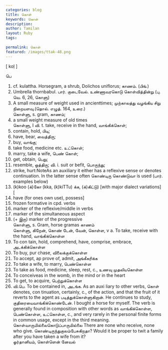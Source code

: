 ```yaml
---
categories: blog
title: கொள்
keywords: கொள்
description: 
author: Tamilan
layout: Ruby
tags: 
 
permalink: கொள்
featured: /images/ttak-48.png
---
```

  
[ koḷ ]  
  
பெ  
1. cf. kulattha. Horsegram, a shrub, Dolichos uniflorus; காணம். (பிங்.)  
2. Umbrella thornbabul. பார். குடைவேல். உண்ணாவரகொடு கொள்வித்தின்று (பு. வெ. 6, 26, கொளு)  
3. A small measure of weight used in ancienttimes; முற்காலத்து வழங்கிய சிறு நிறையளவு.(தொல். எழுத். 164, உரை.)  
கொள்ளு, s. gram, காணம்;  
2. a small weight measure of old times  
கொள்ளு, I வி. t. take, receive in the hand, வாங்கிக்கொள்;  
2. contain, hold, பிடி;  
3. have, bear, வைத்திரு;  
4. buy, வாங்கு;  
5. take food, medicine etc. உட்கொள்;  
6. marry, take a wife, பெண் கொள்;  
7. get, obtain, பெறு;  
8. resemble, ஒத்திரு; வி. i. suit or befit, பொருந்து;  
2. strike, hurt:NoteAs an auxiliary it either has a reflexive sense or denotes continuation. In the latter sense often கொண்டிரு கொண்டுவா is used (பார். examples below)  
1. (k)koo (க்)கோ (kka, (k)kiTTu) க்க, (க்)கிட்டு) [with major dialect variations]  
[  
1. have (for ones own use), possess]  
2. frozen formative in cpd. verbs  
3. marker of the reflexive/middle in verbs  
4. marker of the simultaneous aspect  
5. (+ இரு) marker of the progressive  
கொள்ளு, s. Gram, horse gramas காணம்  
கொள்ளு, கிறேன், கொண் டேன், வேன், கொள்ள, v a. To take, receive with the hand, வாங்கிக்கொள்ள  
2. To con tain, hold, comprehend, have, comprise, embrace, அடக்கிக்கொள்ள  
3. To buy, pur chase, விலைக்குக்கொள்ள  
4. To accept, ap prove of, admit, அங்கீகரிக்க  
5. To take a wife, to marry, பெண்கொள்ள  
6. To take as food, medicine, sleep, rest, c., உணவு முதலியகொள்ள  
7. To conceiveas in the womb, in the mind or in the heart  
8. To get, to acquire, பெற்றுக்கொள்ள  
9. வி.பெ. To be contained in, அடங்க. As an auxi liary to other verbs, கொள் denotes, con tinuation, certainly, c., of the action, and that the fruit of it reverts to the agent as படித்துக்கொள்ளுகிறான். He continues to study, குதிரையைவாங்கிக்கொண்டேன். I bought a horse for myself. The verb is generally found in composition with other words as வாங்கிக்கொள்ள, பெண்கொள்ள, உட்கொள்ள, c., and very rarely in the personal finite forms in common usage, except in the third meaning. கொள்வாருமில்லைகொடுப்பாருமில்லை There are none who receive, none who give. கொண்டிருந்துகுலம்பேசுகிறதா? Would it be proper to twit a family after you have taken a wife from it?  
ஓர்தானியம், கொள்ளென் னேவல்